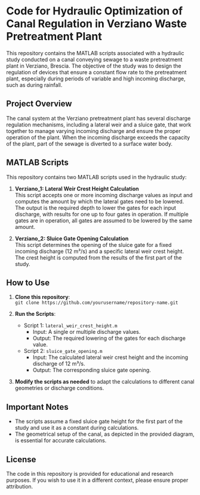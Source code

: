 # Code for Hydraulic Optimization of Canal Regulation in Verziano Waste Pretreatment Plant

This repository contains the MATLAB scripts associated with a hydraulic study conducted on a canal conveying sewage to a waste pretreatment plant in Verziano, Brescia. The objective of the study was to design the regulation of devices that ensure a constant flow rate to the pretreatment plant, especially during periods of variable and high incoming discharge, such as during rainfall.

## Project Overview

The canal system at the Verziano pretreatment plant has several discharge regulation mechanisms, including a lateral weir and a sluice gate, that work together to manage varying incoming discharge and ensure the proper operation of the plant. When the incoming discharge exceeds the capacity of the plant, part of the sewage is diverted to a surface water body.

## MATLAB Scripts

This repository contains two MATLAB scripts used in the hydraulic study:

1. **Verziano_1: Lateral Weir Crest Height Calculation**  
   This script accepts one or more incoming discharge values as input and computes the amount by which the lateral gates need to be lowered. The output is the required depth to lower the gates for each input discharge, with results for one up to four gates in operation. If multiple gates are in operation, all gates are assumed to be lowered by the same amount.

2. **Verziano_2: Sluice Gate Opening Calculation**  
   This script determines the opening of the sluice gate for a fixed incoming discharge (12 m³/s) and a specific lateral weir crest height. The crest height is computed from the results of the first part of the study.

## How to Use

1. **Clone this repository**:  
   `git clone https://github.com/yourusername/repository-name.git`

2. **Run the Scripts**:  
   - Script 1: `lateral_weir_crest_height.m`
     - Input: A single or multiple discharge values.
     - Output: The required lowering of the gates for each discharge value.
   - Script 2: `sluice_gate_opening.m`
     - Input: The calculated lateral weir crest height and the incoming discharge of 12 m³/s.
     - Output: The corresponding sluice gate opening.

3. **Modify the scripts as needed** to adapt the calculations to different canal geometries or discharge conditions.

## Important Notes

- The scripts assume a fixed sluice gate height for the first part of the study and use it as a constant during calculations.
- The geometrical setup of the canal, as depicted in the provided diagram, is essential for accurate calculations.

## License

The code in this repository is provided for educational and research purposes. If you wish to use it in a different context, please ensure proper attribution. 
